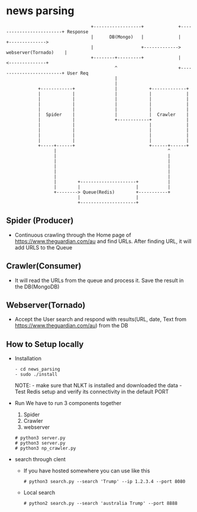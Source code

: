 # news parsing

                                    +------------------+             +-------------------------+ Response
                                    |      DB(Mongo)   |             |                         +-------------->
                                    |                  +------------->   webserver(Tornado)    |
                                    +--------+---------+             |                         <--------------+
                                             ^                       +-------------------------+ User Req
                                             |
                                             |
                +------------+               |            +-------------+
                |            |               |            |             |
                |            |               |            |             |
                |            |               |            |             |
                |            |               |            |             |
                |  Spider    |               |            |  Crawler    |
                |            |               +------------+             |
                |            |                            |             |
                |            |                            |             |
                |            |                            |             |
                |            |                            |             |
                +-----+------+                            +------+------+
                      |                                          ^
                      |                                          |
                      |                                          |
                      |                                          |
                      |                                          |
                      |                                          |
                      |        +---------------------+           |
                      |        |                     |           |
                      +--------> Queue(Redis)        +-----------+
                               |                     |
                               +---------------------+


Spider (Producer)
-----------------
* Continuous crawling through the Home page of https://www.theguardian.com/au and find URLs. After finding URL, it will add URLS to the Queue

Crawler(Consumer)
-----------------
* It will read the URLs from the queue and process it. Save the result in the DB(MongoDB)

Webserver(Tornado)
------------------
* Accept the User search and respond with results(URL, date, Text from  https://www.theguardian.com/au) from  the DB

How to Setup locally
--------------------
- Installation
    ```
    - cd news_parsing
    - sudo ./install
    ```

    NOTE: - make sure that NLKT is installed and downloaded the data
          - Test Redis setup and verify its connectivity in the default PORT
- Run
    We have to run 3 components together
    1. Spider
    2. Crawler
    3. webserver
    ```
    # python3 server.py
    # python3 server.py
    # python3 np_crawler.py
    ```
- search through clent
  - If you have hosted somewhere you can use like this
    ```
    # python3 search.py --search 'Trump' --ip 1.2.3.4 --port 8080
    ```
  - Local search
    ```
    # python2 search.py --search 'australia Trump' --port 8888
    ```
